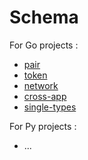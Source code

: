 # Schema

For Go projects :
- [pair](./go/tokenType.go)
- [token](./go/tokenType.go)
- [network](./go/network.go)
- [cross-app](./go/schema.go)
- [single-types](./go/singleTypes.go)

For Py projects :
- ...